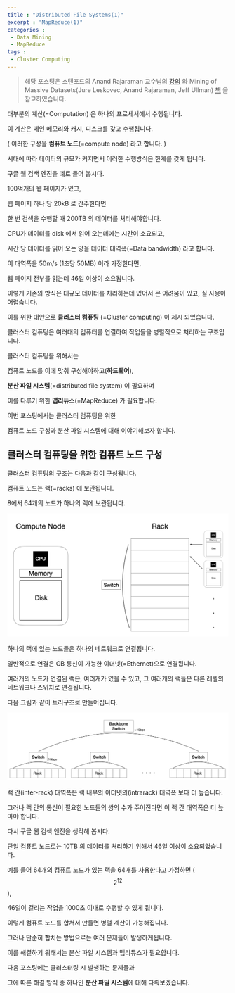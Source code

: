 ```yaml
---
title : "Distributed File Systems(1)"
excerpt : "MapReduce(1)"
categories :	
 - Data Mining
 - MapReduce
tags :
 - Cluster Computing
---
```


> 해당 포스팅은 스탠포드의 Anand Rajaraman 교수님의 [강의](https://www.youtube.com/watch?v=xoA5v9AO7S0&list=PLLssT5z_DsK9JDLcT8T62VtzwyW9LNepV&index=2&t=1s) 와 Mining of Massive Datasets(Jure Leskovec, Anand Rajaraman, Jeff Ullman) [책](http://www.mmds.org/) 을 참고하였습니다.



대부분의 계산(=Computation) 은 하나의 프로세서에서 수행됩니다. 

이 계산은 메인 메모리와 캐시, 디스크를 갖고 수행됩니다. 

( 이러한 구성을 **컴퓨트 노드**(=compute node) 라고 합니다. )



시대에 따라 데이터의 규모가 커지면서 이러한 수행방식은 한계를 갖게 됩니다. 



구글 웹 검색 엔진을 예로 들어 봅시다. 

100억개의 웹 페이지가 있고,

웹 페이지  하나 당 20kB 로 간주한다면

한 번 검색을 수행할 때 200TB 의 데이터를 처리해야합니다. 

CPU가 데이터를 disk 에서 읽어 오는데에는 시간이 소요되고,

시간 당 데이터를 읽어 오는 양을 데이터 대역폭(=Data bandwidth) 라고 합니다.

이 대역폭을 50m/s (1초당 50MB) 이라 가정한다면,

웹 페이지 전부를 읽는데 46일 이상이 소요됩니다. 



이렇게 기존의 방식은 대규모 데이터를 처리하는데 있어서 큰 어려움이 있고, 실 사용이 어렵습니다.



이를 위한 대안으로 **클러스터 컴퓨팅** (=Cluster computing) 이 제시 되었습니다. 

클러스터 컴퓨팅은 여러대의 컴퓨터를 연결하여 작업들을 병렬적으로 처리하는 구조입니다. 

클러스터 컴퓨팅을 위해서는 

컴퓨트 노드를 이에 맞춰 구성해야하고(**하드웨어**), 

**분산 파일 시스템**(=distributed file system) 이 필요하며

이를 다루기 위한 **맵리듀스**(=MapReduce) 가 필요합니다. 

 

이번 포스팅에서는 클러스터 컴퓨팅을 위한 

컴퓨트 노드 구성과 분산 파일 시스템에 대해 이야기해보자 합니다.



## 클러스터 컴퓨팅을 위한 컴퓨트 노드 구성

클러스터 컴퓨팅의 구조는 다음과 같이 구성됩니다. 

컴퓨트 노드는 랙(=racks) 에 보관됩니다. 

8에서 64개의 노드가 하나의 랙에 보관됩니다. 

![cc_hardware structure](/assets/img/d001/01.png)



하나의 랙에 있는 노드들은 하나의 네트워크로 연결됩니다. 

일반적으로 연결은 GB 통신이 가능한 이더넷(=Ethernet)으로 연결됩니다. 

여러개의 노드가 연결된 랙은, 여러개가 있을 수 있고, 그 여러개의 랙들은 다른 레벨의 네트워크나 스위치로 연결됩니다. 

다음 그림과 같이 트리구조로 만들어집니다.

![cc_hardware structure](/assets/img/d001/02.png)

랙 간(inter-rack) 대역폭은 랙 내부의 이더넷의(intrarack) 대역폭 보다 더 높습니다. 

그러나 랙 간의 통신이 필요한 노드들의 쌍의 수가 주어진다면 이 랙 간 대역폭은 더 높아야 합니다. 



다시 구글 웹 검색 엔진을 생각해 봅시다. 

단일 컴퓨트 노드로는 10TB 의 데이터를 처리하기 위해서 46일 이상이 소요되었습니다.

예를 들어 64개의 컴퓨트 노드가 있는 랙을 64개를 사용한다고 가정하면 ($$2^{12}$$),

46일이 걸리는 작업을 1000초 이내로 수행할 수 있게 됩니다. 



이렇게 컴퓨트 노드를 합쳐서 만들면 병렬 계산이 가능해집니다. 

그러나 단순히 합치는 방법으로는 여러 문제들이 발생하게됩니다. 

이를 해결하기 위해서는 분산 파일 시스템과 맵리듀스가 필요합니다. 

다음 포스팅에는 클러스터링 시 발생하는 문제들과

그에 따른 해결 방식 중 하나인 **분산 파일 시스템**에 대해 다뤄보겠습니다. 







 